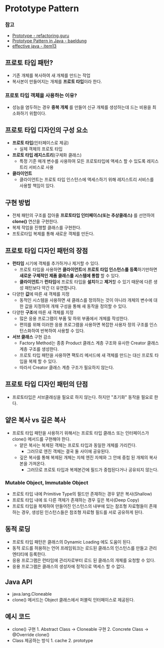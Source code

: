 # Prototype Pattern

### 참고

* [Prototype - refactoring.guru](https://refactoring.guru/design-patterns/prototype)
* [Prototype Pattern in Java - baeldung](https://www.baeldung.com/java-pattern-prototype)
* [effective java - item13](https://github.com/SeokRae/TIL/tree/fc6c10a60a95a564748bcc7f550358bfcf5f5eff/java/contents/effactive/item_13.md)

## 프로토 타입 패턴?

* 기존 개체를 복사하여 새 개체를 만드는 작업
* 복사본이 만들어지는 개체를 **프로토 타입**이라 한다.

### 프로토 타입 객체을 사용하는 이유?

* 성능을 염두하는 경우 **중복 개체** 를 만들어 신규 개체를 생성하는데 드는 비용을 최소화하기 위함이다.

## 프로토 타입 디자인의 구성 요소

* **프로토 타입**\(인터페이스로 제공\)
  * 실체 객체의 프로토 타입
* **프로토 타입 레지스트리**\(구체화 클래스\)
  * 특정 기준 매개 변수를 사용하여 모든 프로토타입에 액세스 할 수 있도록 레지스트리 서비스로 사용
* **클라이언트**
  * 클라이언트는 프로토 타입 인스턴스에 액세스하기 위해 레지스트리 서비스를 사용할 책임이 있다.

## 구현 방법

* 전체 패턴의 구조를 잡아줄 **프로토타입 인터페이스\(또는 추상클래스\)** 를 선언하여 **clone\(\)** 연산을 구현한다.
* 복제 작업을 진행할 클래스를 구현한다.
* 프토로타입 복제를 통해 새로운 객체를 만든다.

## 프로토 타입 디자인 패턴의 장점

* **런타임** 시기에 객체를 추가하거나 제거할 수 있다.
  * 프로토 타입을 사용하면 **클라이언트**에 **프로토 타입 인스턴스를 등록**하기만하면 **새로운 구체적인 제품 클래스를 시스템에 통합** 할 수 있다.
  * **클라이언트**가 **런타임**에 프로토 타입을 **설치**하고 **제거**할 수 있기 때문에 다른 생성 패턴보다 약간 더 유연합니다.
* 다양한 **값**에 따른 새 객체를 지정
  * 동적인 시스템을 사용하면 새 클래스를 정의하는 것이 아니라 개체의 변수에 대한 값을 지정하여 개채 구성을 통해 새 동작을 정의할 수 있다.
* 다양한 **구조**에 따른 새 객체를 지정
  * 많은 응용 프로그램이 부품 및 하위 부품에서 개체를 작성한다.
  * 편의를 위해 이러한 응용 프로그램을 사용하면 복잡한 사용자 정의 구조를 인스턴스화하여 반복하여 사용할 수 있다.
* **서브 클래스** 구현 감소
  * Factory Method는 종종 Product 클래스 계층 구조와 유사한 Creator 클래스 계층 구조를 생성한다.
  * 프로토 타입 패턴을 사용하면 팩토리 메서드에 새 객체를 만드는 대신 프로토 타입을 복제 할 수 있다.
  * 따라서 Creator 클래스 계층 구조가 필요하지 않는다.

## 프로토 타입 디자인 패턴의 단점

* 프로토타입은 서브클래싱을 필요로 하지 않는다. 하지만 "초기화" 동작을 필요로 한다.

## 얕은 복사 vs 깊은 복사

* 프로토 타입 패턴을 사용하기 위해서는 프로토 타입 클래스 또는 인터페이스가 clone\(\) 메서드를 구현해야 한다.
  * 얕은 복사는 복제된 객체는 프로토 타입과 동일한 개체를 가리킨다.
    * 그러므로 엔진 객체는 결국 둘 사이에 공유된다.
  * 깊은 복사를 통해 복제된 개체는 자체 엔진 자체와 그 안에 중첩 된 개체의 복사본을 가져온다.
    * 그러므로 프로토 타입과 복제본간에 필드가 중첩된다거나 공유되지 않는다.

### Mutable Object, Immutable Object

* 프로토 타입 내에 Primitive Type의 필드만 존재하는 경우 얕은 복사\(Shallow\)
* 프로토 타입 내에 또 다른 객체가 존재하는 경우 깊은 복사\(Deep Copy\)
* 프로토 타입을 복제하여 만들어진 인스턴스의 내부에 있는 참조형 자료형들이 존재하는 경우, 생성된 인스턴스들은 참조형 자료형 필드를 서로 공유하게 된다.

## 동적 로딩

* 프로토 타입 패턴은 클래스의 Dynamic Loading 에도 도움이 된다.
* 동적 로드를 허용하는 언어 프레임워크는 로드된 클래스의 인스턴스를 만들고 관리 엔티티에 등록한다.
* 응용 프로그램은 런타임에 관리자로부터 로드 된 클래스의 개체를 요청할 수 있다.
* 응용 프로그램은 클래스의 생성자에 정적으로 액세스 할 수 없다.

## Java API

* java.lang.Cloneable
* clone\(\) 메서드는 Object 클래스에서 퍼블릭 인터페이스로 제공된다.

## 예시 코드

* clone\(\) 구현 1. Abstract Class -&gt; Cloneable 구현 2. Concrete Class -&gt; @Override clone\(\)
* Class 제공하는 방식 1. cache 2. prototype

